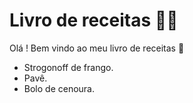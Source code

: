# Livro de receitas :man_cook:

Olá ! Bem vindo ao meu livro de receitas :wave: 

- Strogonoff de frango.
- Pavê.
- Bolo de cenoura.
